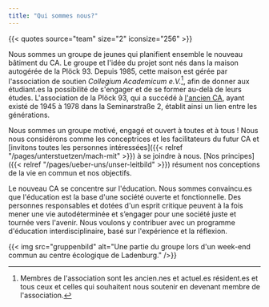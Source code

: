 ```yaml
---
title: "Qui sommes nous?"
---
```


{{< quotes source="team" size="2" iconsize="256" >}}

Nous sommes un groupe de jeunes qui planifient ensemble le nouveau bâtiment du CA. Le groupe et l'idée du projet sont nés dans la maison autogérée de la Plöck 93. Depuis 1985, cette maison est gérée par l'association de soutien _Collegium Academicum e.V._[^1], afin de donner aux étudiant.es la possibilité de s'engager et de se former au-delà de leurs études. L'association de la Plöck 93, qui a succédé à [l'ancien CA](/geschichte), ayant existé de 1945 à 1978 dans la Seminarstraße 2, établit ainsi un lien entre les générations.

Nous sommes un groupe motivé, engagé et ouvert à toutes et à tous ! Nous nous considérons comme les conceptrices et les facilitateurs du futur CA et [invitons toutes les personnes intéressées]({{< relref "/pages/unterstuetzen/mach-mit" >}}) à se joindre à nous. [Nos principes]({{< relref "/pages/ueber-uns/unser-leitbild" >}}) résument nos conceptions de la vie en commun et nos objectifs.


Le nouveau CA se concentre sur l'éducation. Nous sommes convaincu.es que l'éducation est la base d'une société ouverte et fonctionnelle. Des personnes responsables et dotées d'un esprit critique peuvent à la fois mener une vie autodéterminée et s’engager pour une société juste et tournée vers l'avenir. Nous voulons y contribuer avec un programme d'éducation interdisciplinaire, basé sur l'expérience et la réflexion.


{{< img src="gruppenbild" alt="Une partie du groupe lors d'un week-end commun au centre écologique de Ladenburg." />}}

[^1]: Membres de l'association sont les ancien.nes et actuel.es résident.es et tous ceux et celles qui souhaitent nous soutenir en devenant membre de l'association.
